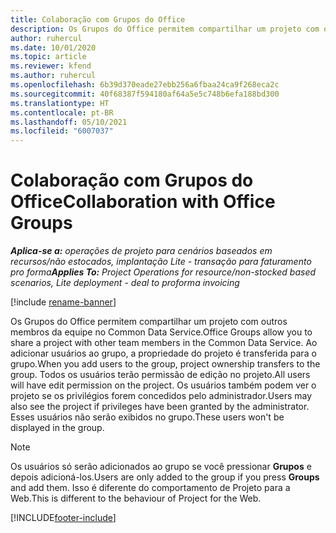 ```yaml
---
title: Colaboração com Grupos do Office
description: Os Grupos do Office permitem compartilhar um projeto com outros membros da equipe no Common Data Service.
author: ruhercul
ms.date: 10/01/2020
ms.topic: article
ms.reviewer: kfend
ms.author: ruhercul
ms.openlocfilehash: 6b39d370eade27ebb256a6fbaa24ca9f268eca2c
ms.sourcegitcommit: 40f68387f594180af64a5e5c748b6efa188bd300
ms.translationtype: HT
ms.contentlocale: pt-BR
ms.lasthandoff: 05/10/2021
ms.locfileid: "6007037"
---
```

# <a name="collaboration-with-office-groups"></a><span data-ttu-id="c6bbd-103">Colaboração com Grupos do Office</span><span class="sxs-lookup"><span data-stu-id="c6bbd-103">Collaboration with Office Groups</span></span>

<span data-ttu-id="c6bbd-104">_**Aplica-se a:** operações de projeto para cenários baseados em recursos/não estocados, implantação Lite - transação para faturamento pro forma_</span><span class="sxs-lookup"><span data-stu-id="c6bbd-104">_**Applies To:** Project Operations for resource/non-stocked based scenarios, Lite deployment - deal to proforma invoicing_</span></span>

[!include [rename-banner](~/includes/cc-data-platform-banner.md)]

<span data-ttu-id="c6bbd-105">Os Grupos do Office permitem compartilhar um projeto com outros membros da equipe no Common Data Service.</span><span class="sxs-lookup"><span data-stu-id="c6bbd-105">Office Groups allow you to share a project with other team members in the Common Data Service.</span></span> <span data-ttu-id="c6bbd-106">Ao adicionar usuários ao grupo, a propriedade do projeto é transferida para o grupo.</span><span class="sxs-lookup"><span data-stu-id="c6bbd-106">When you add users to the group, project ownership transfers to the group.</span></span> <span data-ttu-id="c6bbd-107">Todos os usuários terão permissão de edição no projeto.</span><span class="sxs-lookup"><span data-stu-id="c6bbd-107">All users will have edit permission on the project.</span></span> <span data-ttu-id="c6bbd-108">Os usuários também podem ver o projeto se os privilégios forem concedidos pelo administrador.</span><span class="sxs-lookup"><span data-stu-id="c6bbd-108">Users may also see the project if privileges have been granted by the administrator.</span></span> <span data-ttu-id="c6bbd-109">Esses usuários não serão exibidos no grupo.</span><span class="sxs-lookup"><span data-stu-id="c6bbd-109">These users won't be displayed in the group.</span></span>

> [!NOTE] 
> <span data-ttu-id="c6bbd-110">Os usuários só serão adicionados ao grupo se você pressionar **Grupos** e depois adicioná-los.</span><span class="sxs-lookup"><span data-stu-id="c6bbd-110">Users are only added to the group if you press **Groups** and add them.</span></span> <span data-ttu-id="c6bbd-111">Isso é diferente do comportamento de Projeto para a Web.</span><span class="sxs-lookup"><span data-stu-id="c6bbd-111">This is different to the behaviour of Project for the Web.</span></span> 



[!INCLUDE[footer-include](../includes/footer-banner.md)]